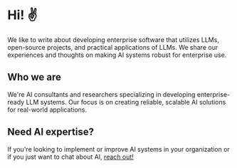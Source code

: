 # Hi! ✌️

We like to write about developing enterprise software that utilizes LLMs, open-source projects, and practical applications of LLMs. We share our experiences and thoughts on making AI systems robust for enterprise use.

## Who we are

We're AI consultants and researchers specializing in developing enterprise-ready LLM systems. Our focus is on creating reliable, scalable AI solutions for real-world applications.

## Need AI expertise?

If you're looking to implement or improve AI systems in your organization or if you just want to chat about AI, [reach out!](https://5lftoxf2fn2.typeform.com/to/vnNCVpu8)
